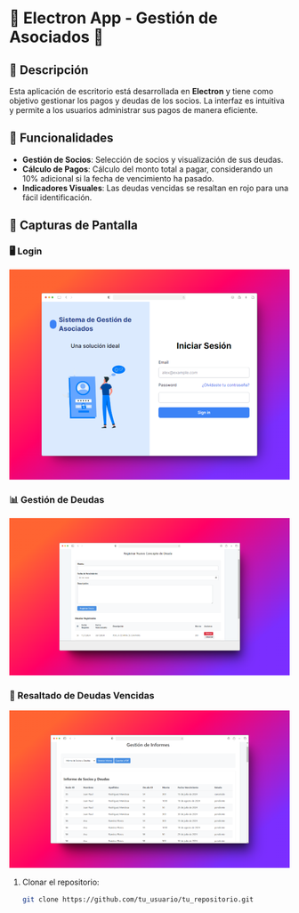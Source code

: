# 🎉 **Electron App - Gestión de Asociados** 🎉

## 📜 **Descripción**

Esta aplicación de escritorio está desarrollada en **Electron** y tiene como objetivo gestionar los pagos y deudas de los socios. La interfaz es intuitiva y permite a los usuarios administrar sus pagos de manera eficiente.

## 🚀 **Funcionalidades**

- **Gestión de Socios**: Selección de socios y visualización de sus deudas.
- **Cálculo de Pagos**: Cálculo del monto total a pagar, considerando un 10% adicional si la fecha de vencimiento ha pasado.
- **Indicadores Visuales**: Las deudas vencidas se resaltan en rojo para una fácil identificación.

## 📸 **Capturas de Pantalla**

### 🖥️ Login
![Login](src/images/login_screen.png)

### 📊 Gestión de Deudas
![Gestión de Deudas](src/images/register_screen.png)

### 🚨 Resaltado de Deudas Vencidas
![Deudas Vencidas](src/images/informe_screen.png)


1. Clonar el repositorio:

   ```bash
   git clone https://github.com/tu_usuario/tu_repositorio.git
